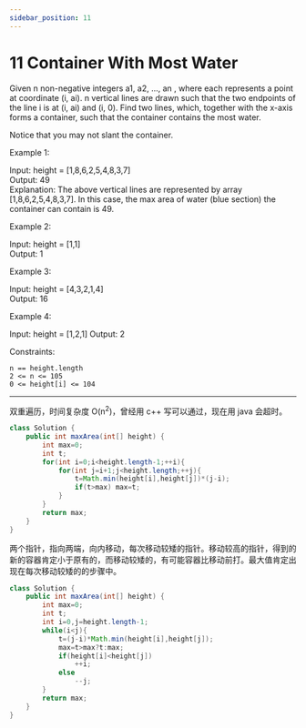 ```yaml
---
sidebar_position: 11
---
```


# 11 Container With Most Water



Given n non-negative integers a1, a2, ..., an , where each represents a point at coordinate (i, ai). n vertical lines are drawn such that the two endpoints of the line i is at (i, ai) and (i, 0). Find two lines, which, together with the x-axis forms a container, such that the container contains the most water.

Notice that you may not slant the container.

 

Example 1:

Input: height = [1,8,6,2,5,4,8,3,7]  
Output: 49  
Explanation: The above vertical lines are represented by array [1,8,6,2,5,4,8,3,7]. In this case, the max area of water (blue section) the container can contain is 49.

Example 2:

Input: height = [1,1]  
Output: 1  

Example 3:

Input: height = [4,3,2,1,4]  
Output: 16

Example 4:

Input: height = [1,2,1]
Output: 2
 

Constraints:

```
n == height.length  
2 <= n <= 105  
0 <= height[i] <= 104
```

---

双重遍历，时间复杂度 O(n<sup>2</sup>)，曾经用 c++ 写可以通过，现在用 java 会超时。
~~~java
class Solution {
    public int maxArea(int[] height) {
        int max=0;
        int t;
        for(int i=0;i<height.length-1;++i){
            for(int j=i+1;j<height.length;++j){
                t=Math.min(height[i],height[j])*(j-i);
                if(t>max) max=t;
            }
        }
        return max;
    }
}
~~~

两个指针，指向两端，向内移动，每次移动较矮的指针。移动较高的指针，得到的新的容器肯定小于原有的，而移动较矮的，有可能容器比移动前打。最大值肯定出现在每次移动较矮的的步骤中。

~~~java
class Solution {
    public int maxArea(int[] height) {
        int max=0;
        int t;
        int i=0,j=height.length-1;
        while(i<j){
            t=(j-i)*Math.min(height[i],height[j]);
            max=t>max?t:max;
            if(height[i]<height[j])
                ++i;
            else
                --j;
        }
        return max;
    }
}
~~~